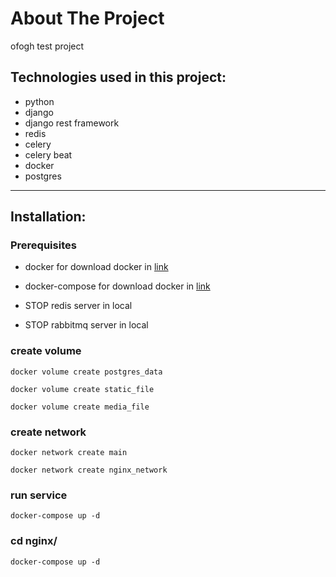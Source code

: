 # About The Project
ofogh test project
## Technologies used in this project:
  - python
  - django
  - django rest framework
  - redis
  - celery 
  - celery beat
  - docker 
  - postgres
  
   ------------------------------------
   
## Installation:
   ### Prerequisites
   - docker
      for download docker in [link](https://docs.docker.com/engine/install/)

   - docker-compose
      for download docker in [link](https://docs.docker.com/compose/install/)

   - STOP redis server in local
   - STOP rabbitmq server in local
  
   ### create volume

    docker volume create postgres_data
    
    docker volume create static_file
    
    docker volume create media_file
   
   ### create network
   
    docker network create main
    
    docker network create nginx_network
   
   ### run service 
 
    docker-compose up -d
    
   ### cd **nginx/**

    docker-compose up -d
